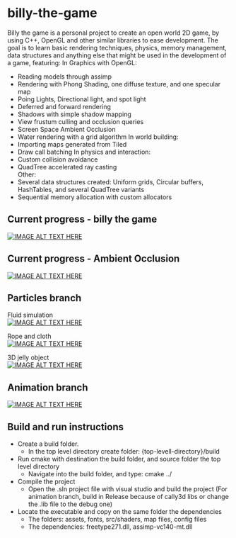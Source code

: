 # billy-the-game
Billy the game is a personal project to create an open world 2D game, by using C++, OpenGL and other similar libraries to ease development. 
The goal is to learn basic rendering techniques, physics, memory 
management, data structures and anything else that might be used 
in the development of a game, featuring:
In Graphics with OpenGL:
- Reading models through assimp
- Rendering with Phong Shading, one diffuse texture, and one specular map
- Poing Lights, Directional light, and spot light
- Deferred and forward rendering
- Shadows with simple shadow mapping
- View frustum culling and occlusion queries
- Screen Space Ambient Occlusion
- Water rendering with a grid algorithm
In world building:  
- Importing maps generated from Tiled
- Draw call batching
In physics and interaction:  
- Custom collision avoidance
- QuadTree accelerated ray casting  
Other:  
- Several data structures created: Uniform grids, Circular buffers, HashTables, and several QuadTree variants
- Sequential memory allocation with custom allocators


## Current progress - billy the game
[![IMAGE ALT TEXT HERE](https://img.youtube.com/vi/M_0gH1M3FH0/0.jpg)](https://www.youtube.com/watch?v=M_0gH1M3FH0&list=PLocuszpm1snUGVn5kgk-LlLE86c4E2u7H&index=12)

## Current progress - Ambient Occlusion
[![IMAGE ALT TEXT HERE](https://img.youtube.com/vi/jtVoM0I_rxw/0.jpg)](https://www.youtube.com/watch?v=jtVoM0I_rxw&list=PLocuszpm1snUGVn5kgk-LlLE86c4E2u7H&index=10)

## Particles branch
Fluid simulation  
[![IMAGE ALT TEXT HERE](https://img.youtube.com/vi/GZs0-xvkecA/0.jpg)](https://www.youtube.com/watch?v=GZs0-xvkecA)

Rope and cloth  
[![IMAGE ALT TEXT HERE](https://img.youtube.com/vi/JzwKVZXjkoE/0.jpg)](https://www.youtube.com/watch?v=JzwKVZXjkoE)

3D jelly object  
[![IMAGE ALT TEXT HERE](https://img.youtube.com/vi/LectfDOBszc/0.jpg)](https://www.youtube.com/watch?v=LectfDOBszc)

## Animation branch
[![IMAGE ALT TEXT HERE](https://img.youtube.com/vi/_7ZKdgwjL7s/0.jpg)](https://www.youtube.com/watch?v=_7ZKdgwjL7s)

## Build and run instructions
- Create a build folder.  
  - In the top level directory create folder:  {top-levell-directory}/build  
- Run cmake with destination the build folder, and source folder the top level directory  
  - Navigate into the build folder, and type: cmake ../  
- Compile the project  
  - Open the .sln project file with visual studio and build the project (For animation branch, build in Release because of cally3d libs or change the .lib file to the debug one)
- Locate the executable and copy on the same folder the dependencies  
  - The folders: assets, fonts, src/shaders, map files, config files
  - The dependencies: freetype271.dll, assimp-vc140-mt.dll
